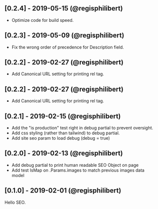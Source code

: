## [0.2.4] - 2019-05-15 (@regisphilibert)  

- Optimize code for build speed.

## [0.2.3] - 2019-05-09 (@regisphilibert)  

- Fix the wrong order of precedence for Description field.

## [0.2.2] - 2019-02-27 (@regisphilibert)  

- Add Canonical URL setting for printing rel tag.

## [0.2.2] - 2019-02-27 (@regisphilibert)  

- Add Canonical URL setting for printing rel tag.

## [0.2.1] - 2019-02-15 (@regisphilibert)

- Add the "is production" test right in debug partial to prevent oversight.
- Add css styling (rather than tailwind) to debug partial.
- Add site seo param to load debug (debug = true)

## [0.2.0] - 2019-02-13 (@regisphilibert)

- Add debug partial to print human readable SEO Object on page
- Add test IsMap on .Params.images to match previous images data model

## [0.1.0] - 2019-02-01 (@regisphilibert)

Hello SEO.

